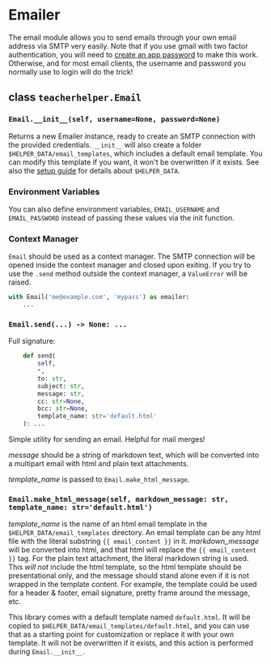 # Emailer

The email module allows you to send emails through your own email address via
SMTP very easily. Note that if you use gmail with two factor authentication,
you will need to
[create an app password](https://support.google.com/accounts/answer/185833?hl=en)
to make this work. Otherwise, and for most email clients, the username and
password you normally use to login will do the trick!

## class `teacherhelper.Email`

### `Email.__init__(self, username=None, password=None)`

Returns a new Emailer instance, ready to create an SMTP connection with the
provided credentials. `__init__` will also create a folder `$HELPER_DATA/email_templates`,
which includes a default email template. You can modify this template if you
want, it won't be overwritten if it exists. See also the [setup guide](../setup)
for details about `$HELPER_DATA`.

### Environment Variables

You can also define environment variables, `EMAIL_USERNAME` and `EMAIL_PASSWORD`
instead of passing these values via the init function.

### Context Manager

`Email` should be used as a context manager. The SMTP connection will be opened
inside the context manager and closed upon exiting. If you try to use the
`.send` method outside the context manager, a `ValueError`
will be raised.

```python
with Email('me@example.com', 'mypass') as emailer:
    ...
```

### `Email.send(...) -> None: ...`

Full signature:

```python
    def send(
        self,
        *,
        to: str,
        subject: str,
        message: str,
        cc: str=None,
        bcc: str=None,
        template_name: str='default.html'
    ): ...
```

Simple utility for sending an email. Helpful for mail merges!

_message_ should be a string of markdown text, which will be converted into a
multipart email with html and plain text attachments.

_template_name_ is passed to `Email.make_html_message`.

### `Email.make_html_message(self, markdown_message: str, template_name: str='default.html')`

_template_name_ is the name of an html email template in the
`$HELPER_DATA/email_templates` directory. An email template can be any html file
with the literal substring `{{ email_content }}` in it. _markdown_message_ will
be converted into html, and that html will replace the `{{ email_content }}`
tag. For the plain text attachment, the literal markdown string is used. This
_will not_ include the html template, so the html template should be
presentational only, and the message should stand alone even if it is not
wrapped in the template content. For example, the template could be used
for a header & footer, email signature, pretty frame around the message, etc.

This library comes with a default template named `default.html`. It will be
copied to `$HELPER_DATA/email_templates/default.html`, and you can use that as
a starting point for customization or replace it with your own template. It
will not be overwritten if it exists, and this action is performed during
`Email.__init__`.

